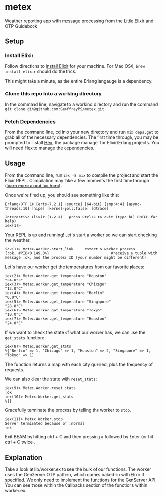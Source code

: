 # metex
Weather reporting app with message processing from the Little Elixir and OTP Guidebook

## Setup
### Install Elixir
Follow directions to [install Elixir](http://elixir-lang.org/install.html) for your machine. For Mac OSX, `brew install elixir` should do the trick.

This might take a minute, as the entire Erlang langauge is a dependency. 

### Clone this repo into a working directory
In the command line, navigate to a workind directory and run the command `git clone git@github.com:GeoffreyPS/metex.git`

### Fetch Dependencies
From the command line, cd into your new directory and run `mix deps.get` to grab all of the necessary dependencies. The first time through, you may be prompted to install [Hex](https://hex.pm/), the package manager for Elixir/Erlang projects. You will need Hex to manage the dependencies.

## Usage
From the command line, run `iex -S mix` to compile the project and start the Elixir REPL. Compilation may take a few moments the first time through ([learn more about iex here](http://elixir-lang.org/docs/stable/iex/IEx.html)).

Once we're fired up, you should see something like this:

```
Erlang/OTP 18 [erts-7.2.1] [source] [64-bit] [smp:4:4] [async-threads:10] [hipe] [kernel-poll:false] [dtrace]

Interactive Elixir (1.2.3) - press Ctrl+C to exit (type h() ENTER for help)
iex(1)> 
```
Your REPL is up and running! Let's start a worker so we can start checking the weather.

```
iex(1)> Metex.Worker.start_link 	#start a worker process
{:ok, #PID<0.149.0>} 							#receive a tuple with message :ok, and the process ID (your number might be different)
```

Let's have our worker get the temperatures from our favorite places:
```
iex(2)> Metex.Worker.get_temperature "Houston"
"24.0°C"
iex(3)> Metex.Worker.get_temperature "Chicago"
"13.0°C"
iex(4)> Metex.Worker.get_temperature "Berlin"
"0.0°C"
iex(5)> Metex.Worker.get_temperature "Singapore"
"28.0°C"
iex(6)> Metex.Worker.get_temperature "Tokyo"
"10.0°C"
iex(7)> Metex.Worker.get_temperature "Houston"
"24.0°C"
```
If we want to check the state of what our worker has, we can use the `get_stats` function:
```
iex(8)> Metex.Worker.get_stats
%{"Berlin" => 1, "Chicago" => 1, "Houston" => 2, "Singapore" => 1, "Tokyo" => 1}
```
The function returns a map with each city queried, plus the frequency of requests.

We can also clear the state with `reset_stats`:
```
iex(9)> Metex.Worker.reset_stats
:ok
iex(10)> Metex.Worker.get_stats
%{}
```

Gracefully terminate the process by telling the worker to `stop`.
```
iex(11)> Metex.Worker.stop
Server terminated because of :normal
:ok
```
Exit BEAM by hitting ctrl + C and then pressing `a` followed by Enter (or hit ctrl + C twice).

## Explanation
Take a look at lib/worker.ex to see the bulk of our functions. The worker uses the GenServer OTP pattern, which comes baked-in with Elixir if specified. We only need to implement the functions for the GenServer API. You can see those within the Callbacks section of the functions within worker.ex. 